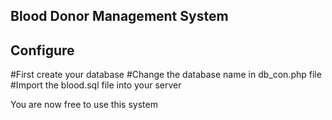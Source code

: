 ## Blood Donor Management System

## Configure
#First create your database
#Change the database name in db_con.php file
#Import the blood.sql file into your server

You are now free to use this system